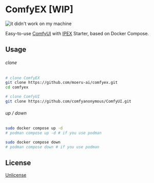 # ComfyEX [WIP]

<!-- ![it works on my machine](https://img.shields.io/badge/it_works_on-my_machine-green) -->

![it didn't work on my machine](https://img.shields.io/badge/it_didn't_work_on-my_machine-red)

Easy-to-use [ComfyUI](https://github.com/comfyanonymous/ComfyUI) with
[IPEX](https://github.com/intel/intel-extension-for-pytorch) Starter, based on
Docker Compose.

## Usage

###### clone

```bash
# clone ComfyEX
git clone https://github.com/moeru-ai/comfyex.git
cd comfyex

# clone ComfyUI
git clone https://github.com/comfyanonymous/ComfyUI.git
```

###### up / down

```bash
sudo docker compose up -d
# podman compose up -d # if you use podman

sudo docker compose down
# podman compose down # if you use podman
```

## License

[Unlicense](LICENSE)
